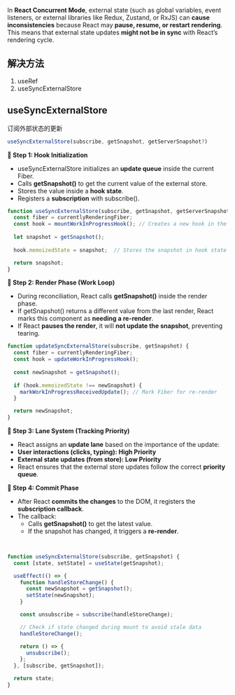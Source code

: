 In **React Concurrent Mode**, external state (such as global variables, event listeners, or external libraries like Redux, Zustand, or RxJS) can **cause inconsistencies** because React may **pause, resume, or restart rendering**. This means that external state updates **might not be in sync** with React’s rendering cycle.

## 解决方法
1. useRef
2. useSyncExternalStore

## useSyncExternalStore
订阅外部状态的更新
```javascript
useSyncExternalStore(subscribe, getSnapshot, getServerSnapshot?)
```
**🔹 Step 1: Hook Initialization**
- useSyncExternalStore initializes an **update queue** inside the current Fiber.
- Calls **getSnapshot()** to get the current value of the external store.
- Stores the value inside a **hook state**.
- Registers a **subscription** with subscribe().
```javascript
function useSyncExternalStore(subscribe, getSnapshot, getServerSnapshot) {
  const fiber = currentlyRenderingFiber;
  const hook = mountWorkInProgressHook(); // Creates a new hook in the Fiber tree
  
  let snapshot = getSnapshot();
  
  hook.memoizedState = snapshot;  // Stores the snapshot in hook state

  return snapshot;
}
```

**🔹 Step 2: Render Phase (Work Loop)**
- During reconciliation, React calls **getSnapshot()** inside the render phase.
- If getSnapshot() returns a different value from the last render, React marks this component as **needing a re-render**.
- If React **pauses the render**, it will **not update the snapshot**, preventing tearing.
```javascript
function updateSyncExternalStore(subscribe, getSnapshot) {
  const fiber = currentlyRenderingFiber;
  const hook = updateWorkInProgressHook();
  
  const newSnapshot = getSnapshot();
  
  if (hook.memoizedState !== newSnapshot) {
    markWorkInProgressReceivedUpdate(); // Mark Fiber for re-render
  }

  return newSnapshot;
}
```
**🔹 Step 3: Lane System (Tracking Priority)**
- React assigns an **update lane** based on the importance of the update:
- **User interactions (clicks, typing): High Priority**
-  **External state updates (from store): Low Priority**
- React ensures that the external store updates follow the correct **priority queue**.

**🔹 Step 4: Commit Phase**
- After React **commits the changes** to the DOM, it registers the **subscription callback**.
- The callback:
	- Calls **getSnapshot()** to get the latest value.
	- If the snapshot has changed, it triggers a **re-render**.
```javascript
  

function useSyncExternalStore(subscribe, getSnapshot) {
  const [state, setState] = useState(getSnapshot);

  useEffect(() => {
    function handleStoreChange() {
      const newSnapshot = getSnapshot();
      setState(newSnapshot);
    }

    const unsubscribe = subscribe(handleStoreChange);

    // Check if state changed during mount to avoid stale data
    handleStoreChange();

    return () => {
      unsubscribe();
    };
  }, [subscribe, getSnapshot]);

  return state;
}
```
